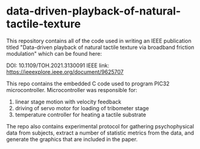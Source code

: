 # data-driven-playback-of-natural-tactile-texture

This repository contains all of the code used in writing an IEEE publication
titled "Data-driven playback of natural tactile texture via broadband friction
modulation" which can be found here:

DOI: 10.1109/TOH.2021.3130091
IEEE link: https://ieeexplore.ieee.org/document/9625707

This repo contains the embedded C code used to program PIC32 microcontroller.
Microcontroller was responsible for:

1) linear stage motion with velocity feedback
2) driving of servo motor for loading of tribometer stage
3) temperature controller for heating a tactile substrate

The repo also contains experimental protocol for gathering psychophysical data
from subjects, extract a number of statistic metrics from the data, and generate
the graphics that are included in the paper.
